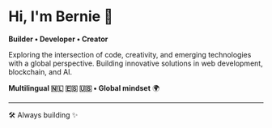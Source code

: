 # Hi, I'm Bernie 👋

**Builder • Developer • Creator**

Exploring the intersection of code, creativity, and emerging technologies with a global perspective. Building innovative solutions in web development, blockchain, and AI.

**Multilingual 🇳🇱 🇪🇸 🇺🇸 • Global mindset** 🌍

---

🛠️ Always building ✨


<!---
bernie-developer/bernie-developer is a ✨ special ✨ repository because its `README.md` (this file) appears on your GitHub profile.
You can click the Preview link to take a look at your changes.
--->
